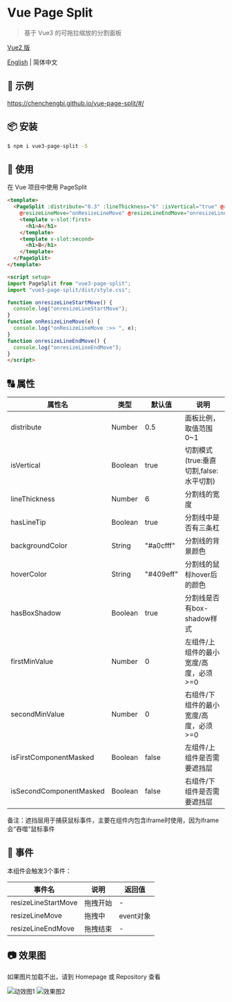 # Vue Page Split

> 基于 Vue3 的可拖拉缩放的分割面板

[Vue2 版](https://www.npmjs.com/package/vue-page-split)

[English](./README.en-US.md) | 简体中文

## 🌰 示例
https://chenchengbi.github.io/vue-page-split/#/

## 📦 安装

``` bash
$ npm i vue3-page-split -S
```
## 🔨 使用

在 Vue 项目中使用 PageSplit

```html
<template>
  <PageSplit :distribute="0.3" :lineThickness="6" :isVertical="true" @resizeLineStartMove="onresizeLineStartMove"
    @resizeLineMove="onResizeLineMove" @resizeLineEndMove="onresizeLineEndMove">
    <template v-slot:first>
      <h1>A</h1>
    </template>
    <template v-slot:second>
      <h1>B</h1>
    </template>
  </PageSplit>
</template>

<script setup>
import PageSplit from "vue3-page-split";
import "vue3-page-split/dist/style.css";

function onresizeLineStartMove() {
  console.log("onresizeLineStartMove");
}
function onResizeLineMove(e) {
  console.log("onResizeLineMove :>> ", e);
}
function onresizeLineEndMove() {
  console.log("onresizeLineEndMove");
}
</script>
```

## 🔠 属性

| 属性名                  | 类型    | 默认值    | 说明                                   |
|-------------------------|---------|-----------|----------------------------------------|
| distribute              | Number  | 0.5       | 面板比例，取值范围 0~1                 |
| isVertical              | Boolean | true      | 切割模式(true:垂直切割,false:水平切割) |
| lineThickness           | Number  | 6         | 分割线的宽度                           |
| hasLineTip              | Boolean | true      | 分割线中是否有三条杠                   |
| backgroundColor         | String  | "#a0cfff" | 分割线的背景颜色                       |
| hoverColor              | String  | "#409eff" | 分割线的鼠标hover后的颜色              |
| hasBoxShadow            | Boolean | true      | 分割线是否有box-shadow样式             |
| firstMinValue           | Number  | 0         | 左组件/上组件的最小宽度/高度，必须>=0  |
| secondMinValue          | Number  | 0         | 右组件/下组件的最小宽度/高度，必须>=0  |
| isFirstComponentMasked  | Boolean | false     | 左组件/上组件是否需要遮挡层            |
| isSecondComponentMasked | Boolean | false     | 右组件/下组件是否需要遮挡层            |

备注：遮挡层用于捕获鼠标事件，主要在组件内包含iframe时使用，因为iframe会“吞噬”鼠标事件

## 🎺 事件
本组件会触发3个事件：

| 事件名              | 说明     | 返回值    |
|---------------------|----------|-----------|
| resizeLineStartMove | 拖拽开始 | -         |
| resizeLineMove      | 拖拽中   | event对象 |
| resizeLineEndMove   | 拖拽结束 | -         |


## 📷 效果图
如果图片加载不出，请到 Homepage 或 Repository 查看

![动效图1](https://gitee.com/bi2008/vue-page-split/raw/master/screenshot/vue-page-split-demo.gif)
![效果图2](https://gitee.com/bi2008/vue-page-split/raw/master/screenshot/3.png)
